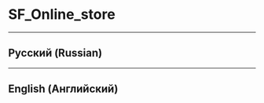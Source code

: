 # SF_Online_store
-----------------------------------------------------------------------------------------------------------------------------------------------------------
Русский (Russian)
-----------------------------------------------------------------------------------------------------------------------------------------------------------



-----------------------------------------------------------------------------------------------------------------------------------------------------------
English (Английский)
-----------------------------------------------------------------------------------------------------------------------------------------------------------




